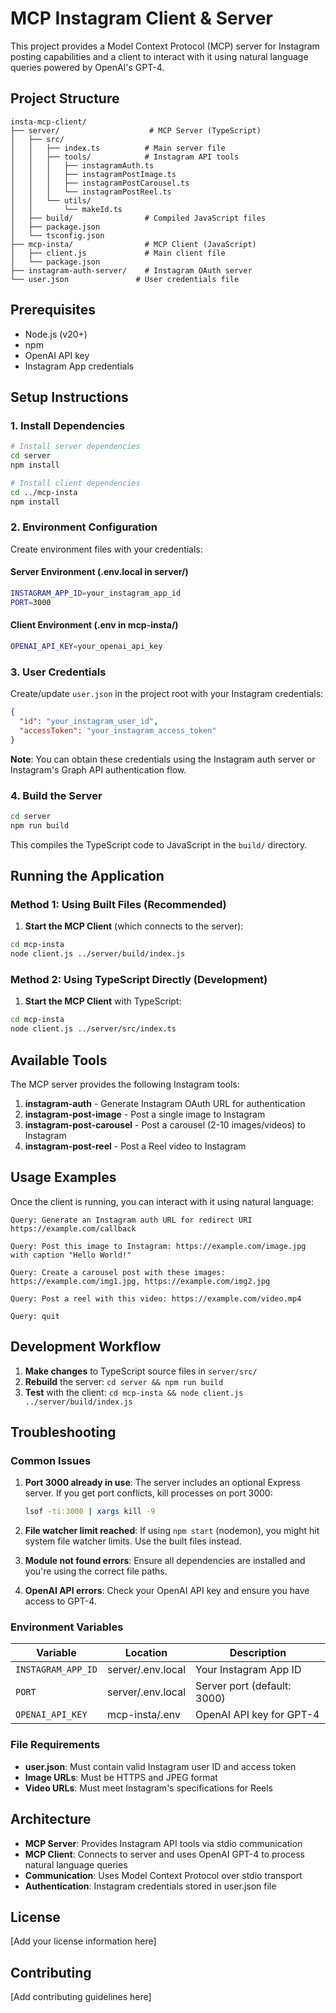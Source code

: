 # MCP Instagram Client & Server

This project provides a Model Context Protocol (MCP) server for Instagram posting capabilities and a client to interact with it using natural language queries powered by OpenAI's GPT-4.

## Project Structure

```
insta-mcp-client/
├── server/                    # MCP Server (TypeScript)
│   ├── src/
│   │   ├── index.ts          # Main server file
│   │   ├── tools/            # Instagram API tools
│   │   │   ├── instagramAuth.ts
│   │   │   ├── instagramPostImage.ts
│   │   │   ├── instagramPostCarousel.ts
│   │   │   └── instagramPostReel.ts
│   │   └── utils/
│   │       └── makeId.ts
│   ├── build/                # Compiled JavaScript files
│   ├── package.json
│   └── tsconfig.json
├── mcp-insta/                # MCP Client (JavaScript)
│   ├── client.js             # Main client file
│   └── package.json
├── instagram-auth-server/    # Instagram OAuth server
└── user.json               # User credentials file
```

## Prerequisites

- Node.js (v20+)
- npm
- OpenAI API key
- Instagram App credentials

## Setup Instructions

### 1. Install Dependencies

```bash
# Install server dependencies
cd server
npm install

# Install client dependencies
cd ../mcp-insta
npm install
```

### 2. Environment Configuration

Create environment files with your credentials:

#### Server Environment (.env.local in server/)

```bash
INSTAGRAM_APP_ID=your_instagram_app_id
PORT=3000
```

#### Client Environment (.env in mcp-insta/)

```bash
OPENAI_API_KEY=your_openai_api_key
```

### 3. User Credentials

Create/update `user.json` in the project root with your Instagram credentials:

```json
{
  "id": "your_instagram_user_id",
  "accessToken": "your_instagram_access_token"
}
```

**Note**: You can obtain these credentials using the Instagram auth server or Instagram's Graph API authentication flow.

### 4. Build the Server

```bash
cd server
npm run build
```

This compiles the TypeScript code to JavaScript in the `build/` directory.

## Running the Application

### Method 1: Using Built Files (Recommended)

1. **Start the MCP Client** (which connects to the server):

```bash
cd mcp-insta
node client.js ../server/build/index.js
```

### Method 2: Using TypeScript Directly (Development)

1. **Start the MCP Client** with TypeScript:

```bash
cd mcp-insta
node client.js ../server/src/index.ts
```

## Available Tools

The MCP server provides the following Instagram tools:

1. **instagram-auth** - Generate Instagram OAuth URL for authentication
2. **instagram-post-image** - Post a single image to Instagram
3. **instagram-post-carousel** - Post a carousel (2-10 images/videos) to Instagram
4. **instagram-post-reel** - Post a Reel video to Instagram

## Usage Examples

Once the client is running, you can interact with it using natural language:

```
Query: Generate an Instagram auth URL for redirect URI https://example.com/callback

Query: Post this image to Instagram: https://example.com/image.jpg with caption "Hello World!"

Query: Create a carousel post with these images: https://example.com/img1.jpg, https://example.com/img2.jpg

Query: Post a reel with this video: https://example.com/video.mp4

Query: quit
```

## Development Workflow

1. **Make changes** to TypeScript source files in `server/src/`
2. **Rebuild** the server: `cd server && npm run build`
3. **Test** with the client: `cd mcp-insta && node client.js ../server/build/index.js`

## Troubleshooting

### Common Issues

1. **Port 3000 already in use**: The server includes an optional Express server. If you get port conflicts, kill processes on port 3000:

   ```bash
   lsof -ti:3000 | xargs kill -9
   ```

2. **File watcher limit reached**: If using `npm start` (nodemon), you might hit system file watcher limits. Use the built files instead.

3. **Module not found errors**: Ensure all dependencies are installed and you're using the correct file paths.

4. **OpenAI API errors**: Check your OpenAI API key and ensure you have access to GPT-4.

### Environment Variables

| Variable           | Location          | Description                 |
| ------------------ | ----------------- | --------------------------- |
| `INSTAGRAM_APP_ID` | server/.env.local | Your Instagram App ID       |
| `PORT`             | server/.env.local | Server port (default: 3000) |
| `OPENAI_API_KEY`   | mcp-insta/.env    | OpenAI API key for GPT-4    |

### File Requirements

- **user.json**: Must contain valid Instagram user ID and access token
- **Image URLs**: Must be HTTPS and JPEG format
- **Video URLs**: Must meet Instagram's specifications for Reels

## Architecture

- **MCP Server**: Provides Instagram API tools via stdio communication
- **MCP Client**: Connects to server and uses OpenAI GPT-4 to process natural language queries
- **Communication**: Uses Model Context Protocol over stdio transport
- **Authentication**: Instagram credentials stored in user.json file

## License

[Add your license information here]

## Contributing

[Add contributing guidelines here]
